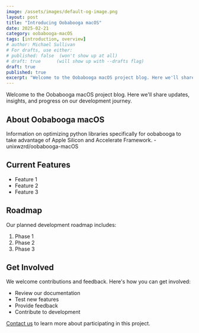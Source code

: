 ```yaml
---
image: /assets/images/default-og-image.png
layout: post
title: "Introducing Oobabooga macOS"
date: 2025-02-21
category: oobabooga-macOS
tags: [introduction, overview]
# author: Michael Sullivan
# For drafts, use either:
# published: false  (won't show up at all)
# draft: true      (will show up with --drafts flag)
draft: true
published: true
excerpt: "Welcome to the Oobabooga macOS project blog. Here we'll share updates, insights, and progress on our development journey."
---
```


Welcome to the Oobabooga macOS project blog. Here we'll share updates, insights, and progress on our development journey.

<!--more-->

## About Oobabooga macOS

Information on optimizing python libraries specifically for oobabooga to take advantage of Apple Silicon and Accelerate Framework. - unixwzrd/oobabooga-macOS

## Current Features

- Feature 1
- Feature 2
- Feature 3

## Roadmap

Our planned development roadmap includes:

1. Phase 1
2. Phase 2
3. Phase 3

## Get Involved

We welcome contributions and feedback. Here's how you can get involved:

- Review our documentation
- Test new features
- Provide feedback
- Contribute to development

[Contact us](/contact) to learn more about participating in this project.
